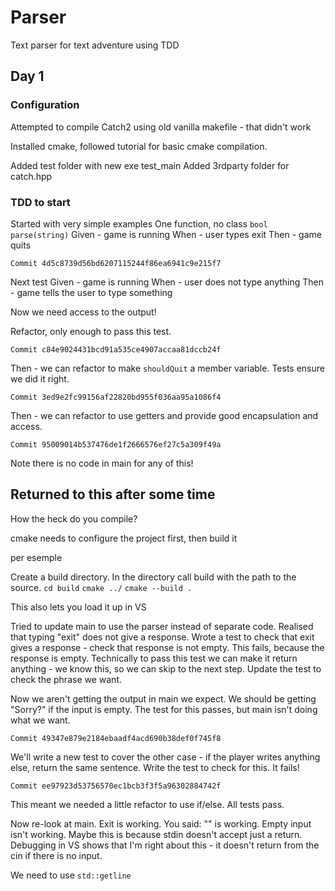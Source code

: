 # Parser
Text parser for text adventure using TDD

## Day 1

### Configuration
Attempted to compile Catch2 using old vanilla makefile - that didn't work

Installed cmake, followed tutorial for basic cmake compilation.

Added test folder with new exe test_main
Added 3rdparty folder for catch.hpp

### TDD to start
Started with very simple examples
One function, no class `bool parse(string)`
Given - game is running
When - user types exit
Then - game quits

`Commit 4d5c8739d56bd6207115244f86ea6941c9e215f7`

Next test
Given - game is running
When - user does not type anything
Then - game tells the user to type something

Now we need access to the output!

Refactor, only enough to pass this test.

`Commit c84e9024431bcd91a535ce4907accaa81dccb24f`

Then - we can refactor to make `shouldQuit` a member variable. Tests ensure we did it right.

`Commit 3ed9e2fc99156af22820bd955f036aa95a1086f4`

Then - we can refactor to use getters and provide good encapsulation and access.

`Commit 95009014b537476de1f2666576ef27c5a309f49a`

Note there is no code in main for any of this!

## Returned to this after some time
How the heck do you compile?

cmake needs to configure the project first, then build it

per esemple

Create a build directory. In the directory call build with the path to the source.
`cd build`
`cmake ../`
`cmake --build .`

This also lets you load it up in VS

Tried to update main to use the parser instead of separate code. Realised that typing "exit" does not give a response.
Wrote a test to check that exit gives a response - check that response is not empty. This fails, because the response is empty.
Technically to pass this test we can make it return anything - we know this, so we can skip to the next step. Update the test to check the phrase we want.

Now we aren't getting the output in main we expect. We should be getting "Sorry?" if the input is empty. The test for this passes, but main isn't doing what we want.

`Commit 49347e879e2184ebaadf4acd690b38def0f745f8`

We'll write a new test to cover the other case - if the player writes anything else, return the same sentence.
Write the test to check for this. It fails!

`Commit ee97923d53756570ec1bcb3f3f5a96302884742f`

This meant we needed a little refactor to use if/else. All tests pass.

Now re-look at main. Exit is working. You said: "" is working. Empty input isn't working.
Maybe this is because stdin doesn't accept just a return.
Debugging in VS shows that I'm right about this - it doesn't return from the cin if there is no input.

We need to use `std::getline`



